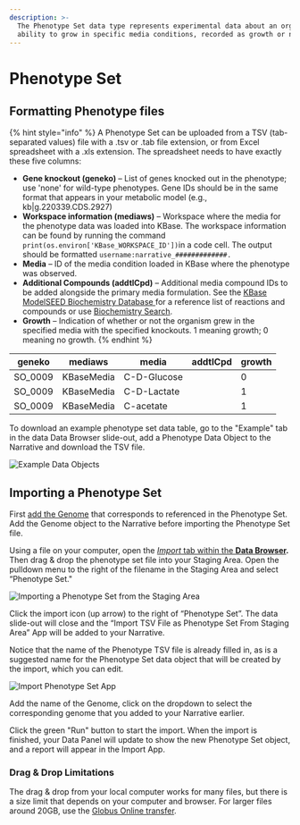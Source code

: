 ```yaml
---
description: >-
  The Phenotype Set data type represents experimental data about an organism’s
  ability to grow in specific media conditions, recorded as growth or no growth.
---
```


# Phenotype Set

## **Formatting Phenotype files**

{% hint style="info" %}
A Phenotype Set can be uploaded from a TSV (tab-separated values) file with a .tsv or .tab file extension, or from Excel spreadsheet with a .xls extension. The spreadsheet needs to have exactly these five columns:

* **Gene knockout (geneko)** – List of genes knocked out in the phenotype; use 'none' for wild-type phenotypes. Gene IDs should be in the same format that appears in your metabolic model (e.g., kb|g.220339.CDS.2927)
* **Workspace information (mediaws)** – Workspace where the media for the phenotype data was loaded into KBase. The workspace information can be found by running the command `print(os.environ['KBase_WORKSPACE_ID'])`in a code cell. The output should be formatted `username:narrative_#############.`
* **Media** – ID of the media condition loaded in KBase where the phenotype was observed.
* **Additional Compounds (addtlCpd)** – Additional media compound IDs to be added alongside the primary media formulation. See the [KBase ModelSEED Biochemistry Database ](https://github.com/ModelSEED/ModelSEEDDatabase/tree/v1.0/Biochemistry)for a reference list of reactions and compounds or use [Biochemistry Search](https://narrative.kbase.us/#biochem-search).
* **Growth** – Indication of whether or not the organism grew in the specified media with the specified knockouts. 1 meaning growth; 0 meaning no growth.
{% endhint %}

| geneko   | mediaws    | media       | addtlCpd | growth |
| -------- | ---------- | ----------- | -------- | ------ |
| SO\_0009 | KBaseMedia | C-D-Glucose |          | 0      |
| SO\_0009 | KBaseMedia | C-D-Lactate |          | 1      |
| SO\_0009 | KBaseMedia | C-acetate   |          | 1      |

To download an example phenotype set data table, go to the "Example" tab in the data Data Browser slide-out, add a Phenotype Data Object to the Narrative and download the TSV file.&#x20;

![Example Data Objects](../../.gitbook/assets/PhenotypeSet\_example.png)

## Importing a Phenotype Set

First [add the Genome](genome.md) that corresponds to referenced in the Phenotype Set. Add the Genome object to the Narrative before importing the Phenotype Set file.

Using a file on your computer, open the [_Import_ tab within the **Data Browser**](../../getting-started/narrative/add-data.md)**.** Then drag & drop the phenotype set file into your Staging Area. Open the pulldown menu to the right of the filename in the Staging Area and select “Phenotype Set."&#x20;

![Importing a Phenotype Set from the Staging Area](../../.gitbook/assets/PhenotypeSet\_StagingArea.png)

Click the import icon (up arrow) to the right of “Phenotype Set”. The data slide-out will close and the “Import TSV File as Phenotype Set From Staging Area” App will be added to your Narrative.

Notice that the name of the Phenotype TSV file is already filled in, as is a suggested name for the Phenotype Set data object that will be created by the import, which you can edit.

![Import Phenotype Set App](../../.gitbook/assets/PhenotypeSet\_Import.png)

Add the name of the Genome, click on the dropdown to select the corresponding genome that you added to your Narrative earlier.

Click the green "Run" button to start the import. When the import is finished, your Data Panel will update to show the new Phenotype Set object, and a report will appear in the Import App.

### **Drag & Drop Limitations**

The drag & drop from your local computer works for many files, but there is a size limit that depends on your computer and browser. For larger files around 20GB, use the [Globus Online transfer](../globus.md).
